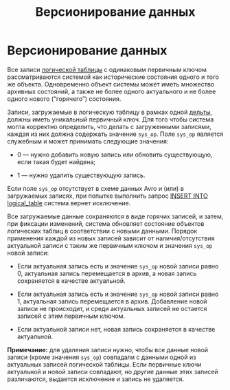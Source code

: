 ﻿---
layout: default
title: Версионирование данных
nav_order: 1
parent: Загрузка данных
grand_parent: Работа с системой
has_children: false
has_toc: false
---

Версионирование данных
======================

Все записи [логической таблицы](../../../Обзор_понятий_компонентов_и_связей/Основные_понятия/Логическая_таблица/Логическая_таблица.md) 
с одинаковым первичным ключом рассматриваются системой как исторические состояния одного и того же объекта. 
Одновременно объект системы может иметь множество архивных состояний, а также не более одного актуального 
и не более одного нового (“горячего”) состояния.

Записи, загружаемые в логическую таблицу в рамках одной [дельты](../../../Обзор_понятий_компонентов_и_связей/Основные_понятия/Дельта/Дельта.md), 
должны иметь уникальный первичный ключ. Для того чтобы система могла корректно определить, что делать 
с загруженными записями, каждая из них должна содержать значение `sys_op`. Поле `sys_op` является 
служебным и может принимать следующие значения:

*   0 — нужно добавить новую запись или обновить существующую, если такая будет найдена;

*   1 — нужно удалить существующую запись.


Если поле `sys_op` отсутствует в схеме данных Avro и (или) в загружаемых записях, при попытке выполнить 
запрос [INSERT INTO logical\_table](../../../Справочная_информация/Запросы_SQLplus/INSERT_INTO_logical_table/INSERT_INTO_logical_table.md) 
система вернет исключение.

Все загружаемые данные сохраняются в виде горячих записей, и затем, при фиксации изменений, система 
обновляет состояние объектов логических таблиц в соответствии с новыми данными. Порядок применения каждой 
из новых записей зависит от наличия/отсутствия актуальной записи с таким же первичным ключом и значения 
`sys_op` новой записи:

*   Если актуальная запись есть и значение `sys_op` новой записи равно 0, актуальная запись перемещается 
    в архив, а новая запись сохраняется в качестве актуальной.

*   Если актуальная запись есть и значение `sys_op` новой записи равно 1, актуальная запись перемещается 
    в архив. Добавление новой записи не происходит, и среди актуальных записей не остается записей 
    с этим первичным ключом.

*   Если актуальной записи нет, новая запись сохраняется в качестве актуальной.

**Примечание:** для удаления записи нужно, чтобы все данные новой записи (кроме значения `sys_op`) 
совпадали с данными одной из актуальных записей логической таблицы. Если первичные ключи актуальной и новой записи совпадают, но другие данные этих записей различаются, выдается исключение и запись не удаляется.